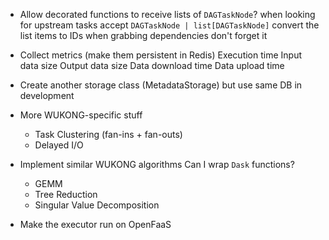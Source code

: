 - Allow decorated functions to receive lists of `DAGTaskNode`?
    when looking for upstream tasks accept `DAGTaskNode | list[DAGTaskNode]`
    convert the list items to IDs
    when grabbing dependencies don't forget it

- Collect metrics (make them persistent in Redis)
    Execution time
    Input data size
    Output data size
    Data download time
    Data upload time
- Create another storage class (MetadataStorage) but use same DB in development

- More WUKONG-specific stuff
    - Task Clustering (fan-ins + fan-outs)
    - Delayed I/O

- Implement similar WUKONG algorithms
    Can I wrap `Dask` functions?
    - GEMM
    - Tree Reduction
    - Singular Value Decomposition

- Make the executor run on OpenFaaS